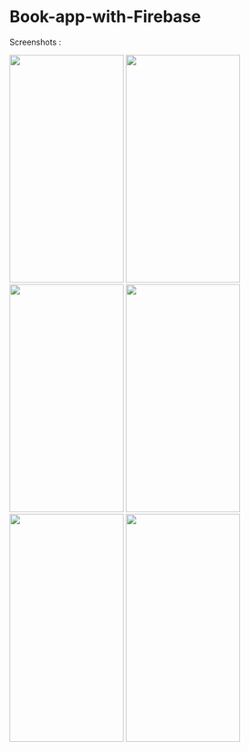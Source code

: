 # Book-app-with-Firebase

Screenshots : 

<img src="https://github.com/Nabijonov-Otabek-19/Book-app-with-Firebase/assets/81671570/035e2f77-a3fb-4ca9-ae1c-1460f5b0c8f5" width="200" height="400">
<img src="https://github.com/Nabijonov-Otabek-19/Book-app-with-Firebase/assets/81671570/5c211890-1d5f-45f7-b87a-fb53763e5a72" width="200" height="400">
<img src="https://github.com/Nabijonov-Otabek-19/Book-app-with-Firebase/assets/81671570/9a327423-de44-4d56-aed6-2b6edfa0f616" width="200" height="400">
<img src="https://github.com/Nabijonov-Otabek-19/Book-app-with-Firebase/assets/81671570/8f0f404b-ee99-427c-8f35-878f2b1d28a8" width="200" height="400">
<img src="https://github.com/Nabijonov-Otabek-19/Book-app-with-Firebase/assets/81671570/b7362d93-06bd-49c1-aa49-361ce0f8f7d6" width="200" height="400">
<img src="https://github.com/Nabijonov-Otabek-19/Book-app-with-Firebase/assets/81671570/9e7293f0-5d02-4c7e-9bcd-975d63be0869" width="200" height="400">
